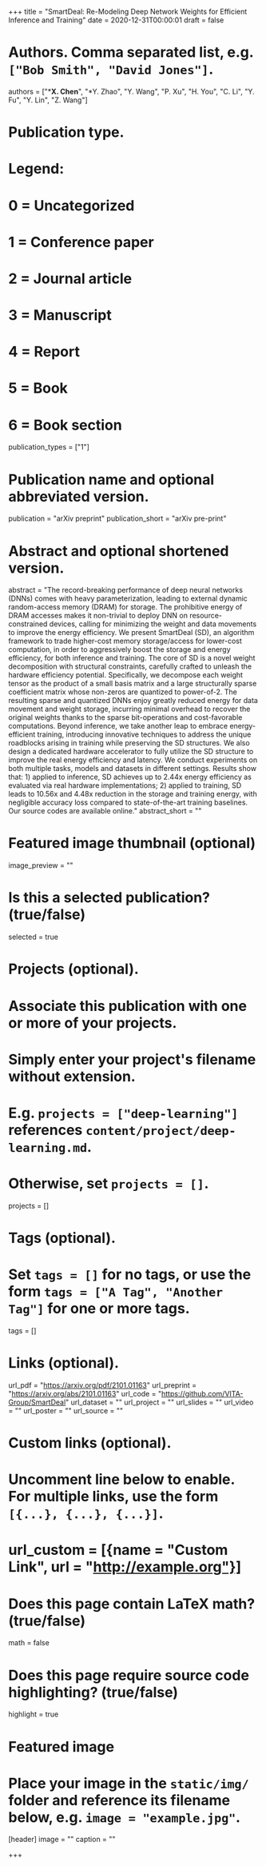 +++
title = "SmartDeal: Re-Modeling Deep Network Weights for Efficient Inference and Training"
date = 2020-12-31T00:00:01
draft = false

# Authors. Comma separated list, e.g. `["Bob Smith", "David Jones"]`.
authors = ["***X. Chen**", "*Y. Zhao", "Y. Wang", "P. Xu", "H. You", "C. Li", "Y. Fu", "Y. Lin", "Z. Wang"]

# Publication type.
# Legend:
# 0 = Uncategorized
# 1 = Conference paper
# 2 = Journal article
# 3 = Manuscript
# 4 = Report
# 5 = Book
# 6 = Book section
publication_types = ["1"]

# Publication name and optional abbreviated version.
publication = "arXiv preprint"
publication_short = "arXiv pre-print"

# Abstract and optional shortened version.
abstract = "The record-breaking performance of deep neural networks (DNNs) comes with heavy parameterization, leading to external dynamic random-access memory (DRAM) for storage. The prohibitive energy of DRAM accesses makes it non-trivial to deploy DNN on resource-constrained devices, calling for minimizing the weight and data movements to improve the energy efficiency. We present SmartDeal (SD), an algorithm framework to trade higher-cost memory storage/access for lower-cost computation, in order to aggressively boost the storage and energy efficiency, for both inference and training. The core of SD is a novel weight decomposition with structural constraints, carefully crafted to unleash the hardware efficiency potential. Specifically, we decompose each weight tensor as the product of a small basis matrix and a large structurally sparse coefficient matrix whose non-zeros are quantized to power-of-2. The resulting sparse and quantized DNNs enjoy greatly reduced energy for data movement and weight storage, incurring minimal overhead to recover the original weights thanks to the sparse bit-operations and cost-favorable computations. Beyond inference, we take another leap to embrace energy-efficient training, introducing innovative techniques to address the unique roadblocks arising in training while preserving the SD structures. We also design a dedicated hardware accelerator to fully utilize the SD structure to improve the real energy efficiency and latency. We conduct experiments on both multiple tasks, models and datasets in different settings. Results show that: 1) applied to inference, SD achieves up to 2.44x energy efficiency as evaluated via real hardware implementations; 2) applied to training, SD leads to 10.56x and 4.48x reduction in the storage and training energy, with negligible accuracy loss compared to state-of-the-art training baselines. Our source codes are available online."
abstract_short = ""

# Featured image thumbnail (optional)
image_preview = ""

# Is this a selected publication? (true/false)
selected = true

# Projects (optional).
#   Associate this publication with one or more of your projects.
#   Simply enter your project's filename without extension.
#   E.g. `projects = ["deep-learning"]` references `content/project/deep-learning.md`.
#   Otherwise, set `projects = []`.
projects = []

# Tags (optional).
#   Set `tags = []` for no tags, or use the form `tags = ["A Tag", "Another Tag"]` for one or more tags.
tags = []

# Links (optional).
url_pdf = "https://arxiv.org/pdf/2101.01163"
url_preprint = "https://arxiv.org/abs/2101.01163"
url_code = "https://github.com/VITA-Group/SmartDeal"
url_dataset = ""
url_project = ""
url_slides = ""
url_video = ""
url_poster = ""
url_source = ""

# Custom links (optional).
#   Uncomment line below to enable. For multiple links, use the form `[{...}, {...}, {...}]`.
# url_custom = [{name = "Custom Link", url = "http://example.org"}]

# Does this page contain LaTeX math? (true/false)
math = false

# Does this page require source code highlighting? (true/false)
highlight = true

# Featured image
# Place your image in the `static/img/` folder and reference its filename below, e.g. `image = "example.jpg"`.
[header]
image = ""
caption = ""

+++
